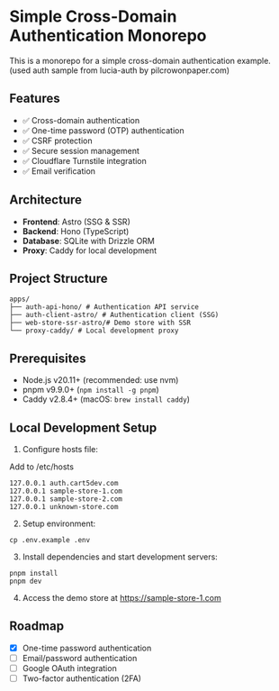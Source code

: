# Simple Cross-Domain Authentication Monorepo

This is a monorepo for a simple cross-domain authentication example.
(used auth sample from lucia-auth by pilcrowonpaper.com)

## Features

- ✅ Cross-domain authentication
- ✅ One-time password (OTP) authentication
- ✅ CSRF protection
- ✅ Secure session management
- ✅ Cloudflare Turnstile integration
- ✅ Email verification

## Architecture

- **Frontend**: Astro (SSG & SSR)
- **Backend**: Hono (TypeScript)
- **Database**: SQLite with Drizzle ORM
- **Proxy**: Caddy for local development

## Project Structure

```
apps/
├── auth-api-hono/ # Authentication API service
├── auth-client-astro/ # Authentication client (SSG)
├── web-store-ssr-astro/# Demo store with SSR
└── proxy-caddy/ # Local development proxy
```

## Prerequisites

- Node.js v20.11+ (recommended: use nvm)
- pnpm v9.9.0+ (`npm install -g pnpm`)
- Caddy v2.8.4+ (macOS: `brew install caddy`)

## Local Development Setup

1. Configure hosts file:

Add to /etc/hosts

```
127.0.0.1 auth.cart5dev.com
127.0.0.1 sample-store-1.com
127.0.0.1 sample-store-2.com
127.0.0.1 unknown-store.com
```

2. Setup environment:

```
cp .env.example .env
```

3. Install dependencies and start development servers:

```
pnpm install
pnpm dev
```

4. Access the demo store at https://sample-store-1.com

## Roadmap

- [x] One-time password authentication
- [ ] Email/password authentication
- [ ] Google OAuth integration
- [ ] Two-factor authentication (2FA)
